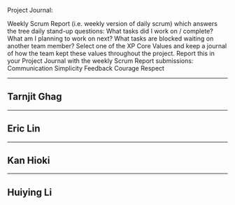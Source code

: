 Project Journal:

Weekly Scrum Report (i.e. weekly version of daily scrum) which answers the tree daily stand-up questions:
  What tasks did I work on / complete?
  What am I planning to work on next?
  What tasks are blocked waiting on another team member?
Select one of the XP Core Values and keep a journal of how the team kept these values throughout the project.  Report this in your Project Journal with the weekly Scrum Report submissions:
  Communication
  Simplicity
  Feedback
  Courage
  Respect

-----------------------------------------------------------------------------------------------------------------------------------------------------------------------------------
Tarnjit Ghag
-----------------------------------------------------------------------------------------------------------------------------------------------------------------------------------




-----------------------------------------------------------------------------------------------------------------------------------------------------------------------------------
Eric Lin
-----------------------------------------------------------------------------------------------------------------------------------------------------------------------------------




-----------------------------------------------------------------------------------------------------------------------------------------------------------------------------------
Kan Hioki
-----------------------------------------------------------------------------------------------------------------------------------------------------------------------------------




-----------------------------------------------------------------------------------------------------------------------------------------------------------------------------------
Huiying Li
-----------------------------------------------------------------------------------------------------------------------------------------------------------------------------------
